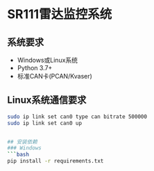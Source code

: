 # SR111雷达监控系统

## 系统要求
- Windows或Linux系统
- Python 3.7+
- 标准CAN卡(PCAN/Kvaser)

## Linux系统通信要求
```bash
sudo ip link set can0 type can bitrate 500000
sudo ip link set can0 up


## 安装依赖
### Windows
```bash
pip install -r requirements.txt